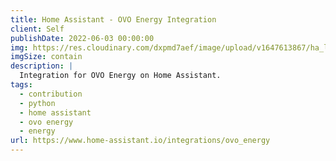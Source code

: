 ```yaml
---
title: Home Assistant - OVO Energy Integration
client: Self
publishDate: 2022-06-03 00:00:00
img: https://res.cloudinary.com/dxpmd7aef/image/upload/v1647613867/ha_lyric_8dcca2c4f5.svg
imgSize: contain
description: |
  Integration for OVO Energy on Home Assistant.
tags:
  - contribution
  - python
  - home assistant
  - ovo energy
  - energy
url: https://www.home-assistant.io/integrations/ovo_energy
---
```

